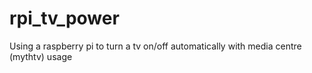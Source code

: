 rpi_tv_power
============

Using a raspberry pi to turn a tv on/off automatically with media centre (mythtv) usage
